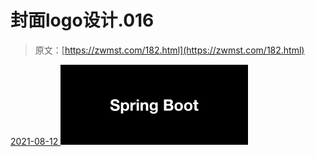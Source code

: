 <!--yml
category: 未分类
date: 0001-01-01 00:00:00
--->

# 封面logo设计.016

> 原文：[https://zwmst.com/182.html](https://zwmst.com/182.html)

   [ <time datetime="2021-08-12T09:32:50+08:00"> 2021-08-12 </time> ](https://zwmst.com/%e5%b0%81%e9%9d%a2logo%e8%ae%be%e8%ae%a1-016-2)  [![](img/63c2f13c5c634b256e07442b3858bdb1.png)](https://zwmst.com/wp-content/uploads/2021/08/1628731970-d3cf7380751796f.jpeg)